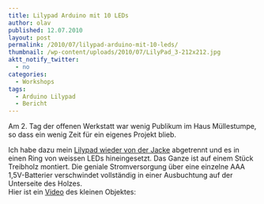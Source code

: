 ```yaml
---
title: Lilypad Arduino mit 10 LEDs
author: olav
published: 12.07.2010
layout: post
permalink: /2010/07/lilypad-arduino-mit-10-leds/
thumbnail: /wp-content/uploads/2010/07/LilyPad_3-212x212.jpg
aktt_notify_twitter:
  - no
categories:
  - Workshops
tags:
  - Arduino Lilypad
  - Bericht
---
```

Am 2. Tag der offenen Werkstatt war wenig Publikum im Haus Müllestumpe, so dass ein wenig Zeit für ein eigenes Projekt blieb.

Ich habe dazu mein [Lilypad wieder von der Jacke][1] abgetrennt und es in einen Ring von weissen LEDs hineingesetzt. Das Ganze ist auf einem Stück Treibholz montiert. Die geniale Stromversorgung über eine einzelne AAA 1,5V-Batterier verschwindet vollständig in einer Ausbuchtung auf der Unterseite des Holzes.  
Hier ist ein [Video][2] des kleinen Objektes:

 [1]: http://olav.net/content/accelerometerjacke
 [2]: http://vimeo.com/13253168
